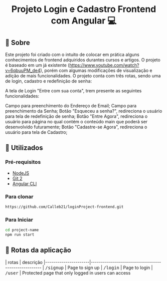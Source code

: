 <h1 align="center" style="font-weight: bold;">Projeto Login e Cadastro Frontend com Angular 💻</h1>

<h2 id="started">📌 Sobre</h2>

Este projeto foi criado com o intuito de colocar em prática alguns conhecimentos de frontend adquiridos durantes cursos e artigos. O projeto é baseado em um já existente (https://www.youtube.com/watch?v=6qbuuPM_de4), porém com algumas modificações de visualização e adição de mais funcionalidades.
O projeto conta com três rotas, sendo uma de login, cadastro e redefinição de senha:

A tela de Login "Entre com sua conta", trem presente as seguintes funcionalidades:

Campo para preenchimento do Endereço de Email;
Campo para preenchimento da Senha;
Botão "Esqueceu a senha?", redireciona o usuário para tela de redefinição de senha;
Botão "Entre Agora", redireciona o usuário para página no qual contém o conteúdo main que poderá ser desenvolvido futuramente;
Botão "Cadastre-se Agora", redireciona o usuário para tela de Cadastro;



<h2 id="started">🚀 Utilizados</h2>

<h3>Pré-requisitos</h3>

- [NodeJS](https://github.com/)
- [Git 2](https://github.com)
- [Angular CLI](https://angular.io/cli)

<h3>Para clonar</h3>

```bash
https://github.com/Calleb21/loginProject-frontend.git
```

<h3>Para Iniciar</h3>

```bash
cd project-name
npm run start
```

<h2 id="routes">📍 Rotas da aplicação</h2>
​
| rotas               | descrição                                          
|----------------------|-----------------------------------------------------
| <kbd>/signup</kbd>     | Page to sign up
| <kbd>/login</kbd>     | Page to login
| <kbd>/user</kbd>     | Protected page that only logged in users can access

